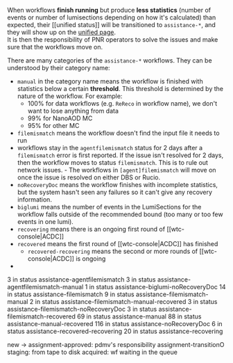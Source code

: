 When workflows **finish running** but produce **less statistics**
(number of events or number of lumisections depending on how it's calculated) than expected,
their [[unified status]] will be transitioned to `assistance-*`,
and they will show up on the [unified page](https://cms-unified.web.cern.ch/cms-unified//assistance.html#assistance-manual).  
It is then the responsibility of PNR operators to solve the issues and make sure that the workflows move on.

There are many categories of the `assistance-*` workflows. They can be understood by their category name:
-   `manual` in the category name means the workflow is finished with statistics below a certain **threshold**. This threshold is determined by the nature of the workflow. For example:
    -   100% for data workflows (e.g. `ReReco` in workflow name), we don't want to lose anything from data
    -   99% for NanoAOD MC
    -   95% for other MC
-   `filemismatch` means the workflow doesn't find the input file it needs to run
-   workflows stay in the `agentfilemismatch` status for 2 days after a `filemismatch` error is first reported. If the issue isn't resolved for 2 days, then the workflow moves to status `filemismatch`.
    This is to rule out network issues.
        -   The workflows in `[agent]filemismatch` will move on once the issue is resolved on either DBS or Rucio.
-   `noRecoveryDoc` means the workflow finishes with incomplete statistics, but the system hasn't seen any failures so it can't give any recovery information.
-   `biglumi` means the number of events in the LumiSections for the workflow falls outside of the recommended bound (too many or too few events in one lumi).
-   `recovering` means there is an ongoing first round of [[wtc-console|ACDC]]
-   `recovered` means the first round of [[wtc-console|ACDC]] has finished
    -   `recovered-recovering` means the second or more rounds of [[wtc-console|ACDC]] is ongoing
-   



3 in status assistance-agentfilemismatch
3 in status assistance-agentfilemismatch-manual
1 in status assistance-biglumi-noRecoveryDoc
14 in status assistance-filemismatch
9 in status assistance-filemismatch-manual
2 in status assistance-filemismatch-manual-recovered
3 in status assistance-filemismatch-noRecoveryDoc
3 in status assistance-filemismatch-recovered
69 in status assistance-manual
88 in status assistance-manual-recovered
116 in status assistance-noRecoveryDoc
6 in status assistance-recovered-recovering
20 in status assistance-recovering

new -> assignment-approved: pdmv's responsibility
assignment-transitionO
staging: from tape to disk
acquired: wf waiting in the queue

